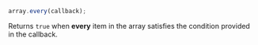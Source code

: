 ``` javascript
array.every(callback);
```

Returns `true` when **every** item in the array satisfies the condition provided in the callback.